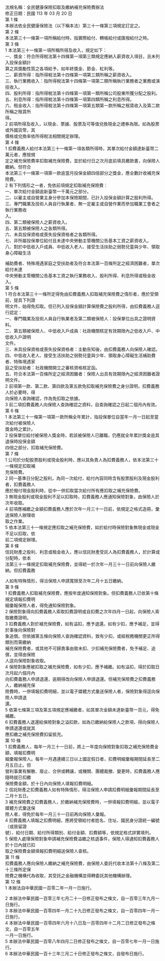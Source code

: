 法規名稱：全民健康保險扣取及繳納補充保險費辦法  
修正日期：民國 113 年 03 月 20 日  
第 1 條  
本辦法依全民健康保險法（以下稱本法）第三十一條第三項規定訂定之。  
第 2 條  
本法第三十一條第一項所稱給付時，指實際給付、轉帳給付或匯撥給付之時。  
第 3 條  
1 本法第三十一條第一項所稱所得及收入，規定如下：  
一、獎金：符合所得稅法第十四條第一項第三類規定應納入薪資收入項目，且未列入投保金額計  
算之具獎勵性質之各項給予，如年終獎金、節金、紅利等。  
二、薪資所得：指所得稅法第十四條第一項第三類所稱之薪資收入。  
三、執行業務收入：指所得稅法第十四條第一項第二類所稱執行業務者之業務或演技收入。  
四、股利所得：指所得稅法第十四條第一項第一類所稱公司股東所獲分配之股利。  
五、利息所得：指所得稅法第十四條第一項第四類所稱之利息所得。  
六、租金收入：指所得稅法第十四條第一項第五類第一款所稱之租賃收入及第二款所稱之租賃所  
得。  
2 前項所得及收入，以現金、票據、股票及可等值兌換現金之禮券為限。如為股票或外國貨幣，其  
價格或兌換率依所得稅法相關規定辦理。  
第 4 條  
1 扣費義務人給付本法第三十一條第一項各類所得時，其單次給付金額達新臺幣二萬元者，應按規  
定之補充保險費率扣取補充保險費，並於給付日之次月底前填具繳款書，向保險人繳納。但符合  
本法第三十一條第一項第一款逾當月投保金額四倍部分之獎金，應全數計收補充保險費。  
2 有下列情形之一者，免依前項規定扣取補充保險費：  
一、單次給付金額逾新臺幣一千萬元之部分。  
二、以雇主或自營業主身分參加本保險期間，已計入投保金額計算之股利所得。  
三、專門職業及技術人員自行執業者、無一定雇主或自營作業而參加職業工會者之執行業務收  
入。  
四、第二類被保險人之薪資收入。  
五、第五類被保險人之各類所得。  
六、未具投保資格或喪失投保資格者之各類所得。  
七、非所屬投保單位給付且未達中央勞動主管機關公告基本工資之薪資收入。  
八、對於中低收入戶成員、中低收入老人、接受生活扶助之弱勢兒童與少年、領取身心障礙生活  


補助費者、特殊境遇家庭之受扶助者及符合本法第一百條所定之經濟困難者，單次給付未達  
中央勞動主管機關公告基本工資之執行業務收入、股利所得、利息所得或租金收入。  
第 5 條  
1 符合本法第三十一條所定得免由扣費義務人扣取補充保險費之情形者，應於受領前，提具下列證  
明文件，始得免扣取。但已列入投保金額計算保險費之股利所得，由扣費義務人逕行認定：  
一、專門職業及技術人員自行執業者及第二類被保險人：投保單位出具之證明資料。  
二、第五類被保險人、中低收入戶成員：社政機關核定有效期限內之低收入戶、中低收入戶證明  
文件。  
三、未具投保資格或喪失投保資格者：主動告知後，由扣費義務人向保險人確認。  
四、中低收入老人、接受生活扶助之弱勢兒童與少年、領取身心障礙生活補助費者、特殊境遇家  
庭之受扶助者：社政機關開立之審核資格核定函。  
五、符合本法第一百條所定之經濟困難者：保險人出具有效期限內之經濟困難者證明文件。  
2 前項第一款、第二款、第四款及第五款免扣取補充保險費之身分證明，扣費義務人於必要時，得  
向保險人查詢確認，作為免扣取之依據。  
3 前二項扣費義務人向保險人查詢確認之資料，自查詢確認之日起二個月內有效。  
第 6 條  
1 本法第三十一條第一項第一款所稱全年累計，指投保單位自當年一月一日起至當次給付被保險人  
獎金時之累計。  
2 投保單位給付被保險人獎金時，若該被保險人已離職，仍應就全年累計獎金逾其退保時投保金額  
四倍之部分，扣取補充保險費。  
第 7 條  
1 公司於分配股票股利或現金股利時，應以其負責人為扣費義務人，依本法第三十一條規定扣取補  
充保險費。  
2 同一基準日分配之股利，為同一次給付，給付內容同時含有股票股利及現金股利者，扣費義務人  
應於撥付現金股利時，從中一併扣取當次給付所有應扣取之補充保險費。  
3 無現金股利或現金股利不足以扣取時，扣費義務人應通知保險對象，由保險人於次年收取。  
4 前項應補繳之金額扣費義務人應於次年一月三十一日前，依規定之格式造冊，彙送保險人辦理收  
取之作業。  
5 依本法第三十一條規定應扣取之補充保險費，如於給付時保險對象無現金或現金不足以扣取，依  
前二項規定辦理。  
第 8 條  
信託財產之股利、利息或租金收入，應以信託財產受託人為扣費義務人，於計算或分配時，依本  
法第三十一條規定扣取補充保險費，並得統一於次年一月三十一日前向保險人繳納。但扣費義務  


人如有特殊情形，得洽保險人申請寬限至次年二月十五日繳納。  
第 9 條  
1 扣費義務人扣取補充保險費，應按年度通知保險對象。但扣費義務人已依第十條規定填報扣費明  
細彙報保險人者，得免通知保險對象。  
2 保險對象得向扣費義務人索取扣費證明或自扣費之次年四月一日起，向保險人索取繳費證明。  
3 扣費義務人對於補充保險費，如有溢扣，應予退還。如有少扣，應予補足，並得於事後向保險對  
象追償。但依據第五條向保險人查詢確認資料，致有少扣，或經稅務機關更正所得類別而需繳納  
補充保險費者，或其他不可歸責事由致未扣、少扣補充保險費者，免予補足、追償，並得由保險  
人逕向保險對象收取。  
4 保險對象應被扣取之補充保險費，如有少扣，應予補繳。如有溢扣，得於扣取日次月起六個月內  
向扣費義務人申請退還，逾期得改向保險人申請退還。但補充保險費之扣費義務人，繳納補充保  
險費時，一併填報扣費明細，並以電子媒體方式彙送保險人者，保險對象得逕向保險人申請退  
還。  
5 依第七條第三項及第五項規定應補繳者，如其單次金額未達新臺幣一百元，得免補繳。  
6 扣費義務人退還給保險對象之溢扣款，如為已繳納給保險人之款項，得向保險人申請退還或就其  
應扣繳之補充保險費扣留抵充。  
第 10 條  
1 扣費義務人，每年一月三十一日前，將上一年度向保險對象扣取之補充保險費金額，填報扣費明  
細彙報保險人。每年一月遇連續三日以上國定假日者，扣費明細彙報期間延長至二月五日止。但  
營利事業有解散、廢止、合併或轉讓，或機關、團體裁撤、變更時，扣費義務人應隨時就已扣繳  
保險費金額，於十日內向保險人填報扣費明細。  
2 信託財產之扣費義務人如有特殊情形，得洽保險人申請扣費明細彙報期間延長至二月十五日。  
3 補充保險費之扣費義務人，於繳納補充保險費時，一併填報扣費明細，並以電子媒體方式彙送保  
險人者，得免於每年一月三十一日前再向保險人彙報。  
4 扣費義務人填報之扣費明細，應將受領給付者姓名、住址、國民身分證統一編號（或居留證  
號）、給付日期、給付所得類別、給付金額、扣費額等，依規定格式詳實填列。  
5 保險人處理保險對象申請補充保險費溢繳之核退事件，保險人得通知扣費義務人於十日內就已扣  
取之保險費金額填報扣費明細送保險人查核。  
第 11 條  
扣費義務人應向保險人繳納之補充保險費，由保險人委託代收本法第十八條及第二十三條所定保  
險費之機構代為收取，其受託之金融機構並得轉委託其他機構辦理。  
第 12 條  
1 本辦法自中華民國一百零二年一月一日施行。  


2 本辦法中華民國一百零三年七月二十一日修正發布之條文，自一百零三年九月一日施行。  
3 本辦法中華民國一百零四年一月二十九日修正發布之條文，自一百零四年一月一日施行。  
4 本辦法中華民國一百零四年六月十八日及一百零四年十二月二日修正發布之條文，自一百零五年  
一月一日施行。  
5 本辦法中華民國一百零八年四月二日修正發布之條文，自一百零七年一月一日施行。  
6 本辦法中華民國一百十三年三月二十日修正發布之條文，自發布日施行。  


